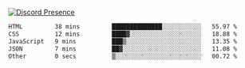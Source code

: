[![Discord Presence](https://lanyard.cnrad.dev/api/689805100331696149)](https://discord.com/users/689805100331696149)

<!--START_SECTION:waka-->

```txt
HTML         38 mins         ██████████████░░░░░░░░░░░   55.97 %
CSS          12 mins         ████▓░░░░░░░░░░░░░░░░░░░░   18.88 %
JavaScript   9 mins          ███▒░░░░░░░░░░░░░░░░░░░░░   13.35 %
JSON         7 mins          ██▓░░░░░░░░░░░░░░░░░░░░░░   11.08 %
Other        0 secs          ▒░░░░░░░░░░░░░░░░░░░░░░░░   00.72 %
```

<!--END_SECTION:waka-->
<img src="https://hit.yhype.me/github/profile?user_id=53441990" alt="">
